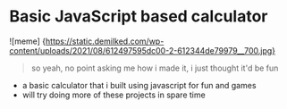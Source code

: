 # Basic JavaScript based calculator

![meme] {https://static.demilked.com/wp-content/uploads/2021/08/612497595dc00-2-612344de79979__700.jpg}

> so yeah, no point asking me how i made it, i just thought it'd be fun

- a basic calculator that i built using javascript for fun and games
- will try doing more of these projects in spare time